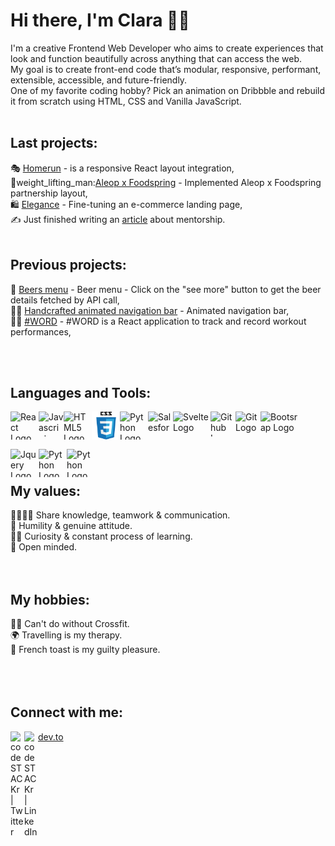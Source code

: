 # Hi there, I'm Clara 👋🏻 

I'm a creative Frontend Web Developer who aims to create experiences that look and function beautifully across anything that can access the web. <br>My goal is to create front-end code that’s modular, responsive, performant, extensible, accessible, and future-friendly.<br>
One of my favorite coding hobby? Pick an animation on Dribbble and rebuild it from scratch using HTML, CSS and Vanilla JavaScript.
<br />
<br />

## Last projects:
:performing_arts: [Homerun](https://uptechflo.netlify.app/) - is a responsive React layout integration,<br>
:ice_cream:weight_lifting_man:[Aleop x Foodspring](https://aleop-foodspring.netlify.app) - Implemented Aleop x Foodspring partnership layout,<br>
:shopping: [Elegance](https://fashionlayout.netlify.app/) - Fine-tuning an e-commerce landing page,<br>
:writing_hand: Just finished writing an [article](https://medium.com/@clara.chaouat/how-mentorship-can-level-up-your-coding-skills-after-a-bootcamp-or-as-a-self-taught-developer-b3a536918c20) about mentorship.
<br />
<br />

## Previous projects:
:beer: [Beers menu](https://beersmenu.netlify.app/) - Beer menu - Click on the "see more" button to get the beer details fetched by API call, <br>
:artist: [Handcrafted animated navigation bar](https://toolbar-animation-icon.netlify.app/) - Animated navigation bar,<br>
:weight_lifting_woman: [#WORD](https://workoutrecorddiary.netlify.app/) - #WORD is a React application to track and record workout performances,<br>

<br />
<br />

## Languages and Tools:
<img align="left" src="https://cdn.worldvectorlogo.com/logos/react-2.svg" alt="React Logo" width="45" height="45"/> <img align="left" src="https://cdn.worldvectorlogo.com/logos/logo-javascript.svg" alt="Javascript Logo" width="40" height="40"/> <img align="left" src="https://cdn.worldvectorlogo.com/logos/html5-2.svg" alt="HTML5 Logo" width="45" height="45"/>  <img align="left" alt="CSS3"  width="45" src="https://raw.githubusercontent.com/github/explore/80688e429a7d4ef2fca1e82350fe8e3517d3494d/topics/css/css.png" /> <img align="left" src="https://cdn.worldvectorlogo.com/logos/sass-1.svg" alt="Python Logo" width="45" height="45"/><img align="left" src="https://cdn.worldvectorlogo.com/logos/flask.svg" alt="Salesforce Logo" width="40" height="40"/> 
 <img align="left" src="https://cdn.worldvectorlogo.com/logos/svelte-wordmark-1.svg" alt="Svelte Logo" width="60" height="60"/> <img align="left" src="https://cdn.worldvectorlogo.com/logos/github-icon-1.svg" alt="Github Logo" width="40" height="40"/>  <img align="left" src="https://cdn.worldvectorlogo.com/logos/git-icon.svg" alt="Git Logo" width="40" height="40"/>  <img align="left" src="https://cdn.worldvectorlogo.com/logos/bootstrap-5.svg" alt="Bootsrap Logo" width="60" height="60"/>  <img align="left" src="https://cdn.worldvectorlogo.com/logos/jquery.svg" alt="Jquery Logo" width="45" height="45"/> <img align="left" src="https://cdn.worldvectorlogo.com/logos/python-4.svg" alt="Python Logo" width="45" height="45"/><img align="left" src="https://encrypted-tbn0.gstatic.com/images?q=tbn:ANd9GcSY3u5UT3WAXXTtB2Yrnbvf0LEmXhw9imQL8g&usqp=CAU" alt="Python Logo" width="45" height="45"/>
<br />
<br />
<br />
<br />
<br />



## My values:
:family_woman_woman_girl_boy: Share knowledge, teamwork & communication.<br>
:white_heart: Humility & genuine attitude.<br>
:woman_student: Curiosity & constant process of learning.<br>
:palms_up_together: Open minded.
<br />
<br />
<br />

## My hobbies:
:weight_lifting_woman: Can't do without Crossfit.<br />
:earth_africa: Travelling is my therapy.<br />
:bread: French toast is my guilty pleasure.<br />
<br />
<br />
<br />

## Connect with me:
[<img align="left" alt="codeSTACKr | Twitter" width="22px" src="https://cdn.jsdelivr.net/npm/simple-icons@v3/icons/twitter.svg" />][twitter]
[<img align="left" alt="codeSTACKr | LinkedIn" width="22px" src="https://cdn.jsdelivr.net/npm/simple-icons@v3/icons/linkedin.svg" />][linkedin]
[dev.to](https://dev.to/clarachaouat)

[twitter]: https://twitter.com/ChaouatClara
[linkedin]: https://www.linkedin.com/in/clarachaouat/



<br />
<br />
